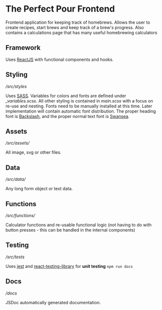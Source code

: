 # The Perfect Pour Frontend
Frontend application for keeping track of homebrews. Allows the user to create recipes, start brews and keep track of a brew's progress. Also contains a calculations page that has many useful homebrewing calculators
## Framework
Uses [ReactJS](https://reactjs.org/) with functional components and hooks. 

## Styling
*/src/styles*

Uses [SASS](https://sass-lang.com/). Variables for colors and fonts are defined under *_variables.scss*. All other styling is contained in *main.scss* with a focus on re-use and nesting. Fonts need to be manually installed at this time. Later implementation will contain automatic font distribution. The proper heading font is [Backslash](https://www.myfonts.com/fonts/silverdav/backslash/), and the proper normal text font is [Swansea](https://www.fontspace.com/swansea-font-f5873).



## Assets
*/src/assets/*

All image, svg or other files.

## Data
*/src/data/*

Any long form object or text data.

## Functions
*/src/functions/*

Calculator functions and re-usable functional logic (not having to do with button presses - this can be handled in the internal components)

## Testing
*/src/tests*

Uses [jest](https://jestjs.io/) and [react-testing-library](https://testing-library.com/docs/react-testing-library/intro/) for **unit testing** ``npm run docs``

## Docs
*/docs*

JSDoc automatically generated documentation.